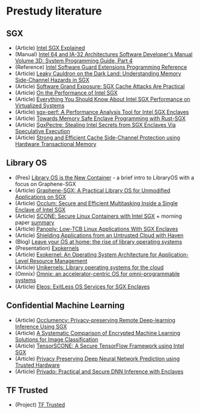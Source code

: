 # Prestudy literature

## SGX
  * (Article) [Intel SGX Explained](http://css.csail.mit.edu/6.858/2020/readings/costan-sgx.pdf)
  * (Manual) [Intel 64 and IA-32 Architectures Software Developer's Manual Volume 3D: System Programming Guide, Part 4](https://software.intel.com/content/dam/develop/external/us/en/documents-tps/332831-sdm-vol-3d.pdf)
  * (Reference) [Intel Software Guard Extensions Programming Reference](https://software.intel.com/content/dam/develop/external/us/en/documents/329298-002-629101.pdf)
  * (Article) [Leaky Cauldron on the Dark Land: Understanding Memory Side-Channel Hazards in SGX](https://dl.acm.org/doi/abs/10.1145/3133956.3134038)
  * (Article) [Software Grand Exposure: SGX Cache Attacks Are Practical](https://www.usenix.org/conference/woot17/workshop-program/presentation/brasser)
  * (Article) [On the Performance of Intel SGX](https://ieeexplore.ieee.org/abstract/document/7878255)
  * (Article) [Everything You Should Know About Intel SGX Performance on Virtualized Systems](https://dl.acm.org/doi/abs/10.1145/3322205.3311076)
  * (Article) [sgx-perf: A Performance Analysis Tool for Intel SGX Enclaves](https://dl.acm.org/doi/abs/10.1145/3274808.3274824)
  * (Article) [Towards Memory Safe Enclave Programming with Rust-SGX](https://dl.acm.org/doi/pdf/10.1145/3319535.3354241)
  * (Article) [SgxPectre: Stealing Intel Secrets from SGX Enclaves Via Speculative Execution](https://ieeexplore.ieee.org/abstract/document/8806740)
  * (Article) [Strong and Efficient Cache Side-Channel Protection using Hardware Transactional Memory](https://www.usenix.org/system/files/conference/usenixsecurity17/sec17-gruss.pdf)

## Library OS
  * (Pres) [Library OS is the New Container](https://events19.linuxfoundation.org/wp-content/uploads/2017/12/Library-OS-is-the-New-Container-Why-is-Library-OS-A-Better-Option-for-Compatibility-and-Sandboxing-Chia-Che-Tsai-UC-Berkeley.pdf) - a brief intro to LibraryOS with a focus on Graphene-SGX
  * (Article) [Graphene-SGX: A Practical Library OS for
Unmodified Applications on SGX](https://www.usenix.org/system/files/conference/atc17/atc17-tsai.pdf)
  * (Article) [Occlum: Secure and Efficient Multitasking Inside a Single Enclave of Intel SGX](https://dl.acm.org/doi/pdf/10.1145/3373376.3378469)
  * (Article) [SCONE: Secure Linux Containers with Intel SGX](https://www.usenix.org/conference/osdi16/technical-sessions/presentation/arnautov) + morning paper [summary](https://blog.acolyer.org/2016/12/14/scone-secure-linux-containers-with-intel-sgx/)
  * (Article) [Panoply: Low-TCB Linux Applications With SGX Enclaves](http://n.ethz.ch/~sshivaji/publications/panoply_ndss17.pdf)
  * (Article) [Shielding Applications from an Untrusted Cloud with Haven](https://doi.org/10.1145/2799647)
  * (Blog) [Leave your OS at home: the rise of library operating systems](https://www.sigarch.org/leave-your-os-at-home-the-rise-of-library-operating-systems/)
  * (Presentation) [Exokernels](http://www.cse.unsw.edu.au/~cs9242/03/lectures/lect04c.pdf)
  * (Article) [Exokernel: An Operating System Architecture for Application-Level Resource Management](https://pdos.csail.mit.edu/papers/exokernel-sosp95.ps)
  * (Article) [Unikernels: Library operating systems for the cloud](https://dl.acm.org/doi/abs/10.1145/2490301.2451167)
  * (Omnix) [Omnix: an accelerator-centric OS
for omni-programmable systems](https://dl.acm.org/doi/pdf/10.1145/3102980.3102992)
  * (Article) [Eleos: ExitLess OS Services for SGX Enclaves](https://dl.acm.org/doi/pdf/10.1145/3064176.3064219)

## Confidential Machine Learning
  * (Article) [Occlumency: Privacy-preserving Remote Deep-learning Inference Using SGX](https://dl.acm.org/doi/abs/10.1145/3300061.3345447)
  * (Article) [A Systematic Comparison of Encrypted Machine Learning Solutions for Image Classification](https://dl.acm.org/doi/abs/10.1145/3411501.3419432)
  * (Article) [TensorSCONE: A Secure TensorFlow Framework using Intel SGX](https://arxiv.org/abs/1902.04413)
  * (Article) [Privacy Preserving Deep Neural Network Prediction using Trusted Hardware](https://aaltodoc.aalto.fi/handle/123456789/34699)
  * (Article) [Privado: Practical and Secure DNN Inference with Enclaves](https://arxiv.org/pdf/1810.00602)
## TF Trusted
  * (Project) [TF Trusted](https://github.com/capeprivacy/tf-trusted)
